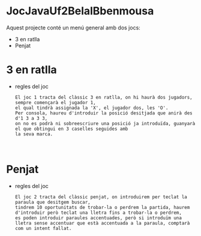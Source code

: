 # JocJavaUf2BelalBbenmousa

Aquest projecte conté un menú general amb dos jocs:

- 3 en ratlla 
- Penjat


# 3 en ratlla



- regles del joc

      El joc 1 tracta del clàssic 3 en ratlla, on hi haurà dos jugadors, sempre començarà el jugador 1,
      el qual tindrà assignada la 'X', el jugador dos, les 'O'.
      Per consola, haureu d'introduir la posició desitjada que anirà des d'1 3 a 3 3, 
      on no es podrà ni sobreescriure una posició ja introduïda, guanyarà el que obtingui en 3 caselles seguides amb
      la seva marca. 
      
<br>




# Penjat

- regles del joc

      El joc 2 tracta del clàssic penjat, on introduirem per teclat la paraula que desitgem buscar,
      tindrem 10 oportunitats de trobar-la o perdrem la partida, haurem d'introduir però teclat una lletra fins a trobar-la o perdrem,
      es poden introduir paraules accentuades, però si introduïm una lletra sense accentuar que està accentuada a la paraula, comptarà com un intent fallat.
     



